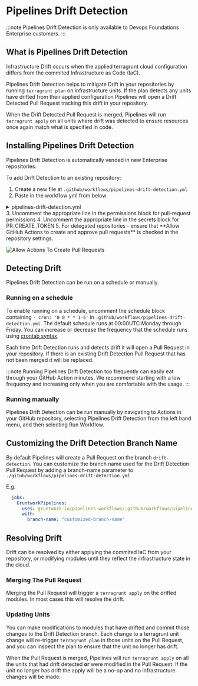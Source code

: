 # Pipelines Drift Detection

:::note
Pipelines Drift Detection is only available to Devops Foundations Enterprise customers.
:::

## What is Pipelines Drift Detection

Infrastructure Drift occurs when the applied terragrunt cloud configuration differs from the commited Infrastructure as Code (IaC).

Pipelines Drift Detection helps to mitigate Drift in your repositories by running `terragrunt plan` on infrastructure units. If the plan detects any units have drifted from their applied configuration Pipelines will open a Drift Detected Pull Request tracking this drift in your repository.

When the Drift Detected Pull Request is merged, Pipelines will run `terragrunt apply` on all units where drift was detected to ensure resources once again match what is specified in code.

## Installing Pipelines Drift Detection

Pipelines Drift Detection is automatically vended in new Enterprise repositories.

To add Drift Detection to an existing repository:

1. Create a new file at `.github/workflows/pipelines-drift-detection.yml`
2. Paste in the workflow yml from below
<details>
  <summary>pipelines-drift-detection.yml</summary>

  ```yaml
  name: Pipelines Drift Detection
  run-name: "[GWP]: Pipelines Drift Detection"
  on:
    # Uncomment to enable scheduled Drift Detection
    # schedule:
    #  - cron: '0 0 * * 1-5'
    workflow_dispatch:

  permissions:
    actions: read
    id-token: write
    contents: write
    # Uncomment the following line in infrastructure-live-root and infrastructure-live-access-control
    # pull-requests: read
    # Uncomment the following line in delegated repositories
    # pull-requests: write

  jobs:
    GruntworkPipelines:
      uses: gruntwork-io/pipelines-workflows/.github/workflows/pipelines-drift-detection.yml@v2
      secrets:
        PIPELINES_READ_TOKEN: ${{ secrets.PIPELINES_READ_TOKEN }}
        # Uncomment the following line for your repository:
        # infrastructure-live-root:
        # PR_CREATE_TOKEN: ${{ secrets.INFRA_ROOT_WRITE_TOKEN }}
        # infrastructure-live-access-control:
        # PR_CREATE_TOKEN: ${{ secrets.ACCESS_CONTROL_WRITE_TOKEN }}
        # delegated repositories:
        # PR_CREATE_TOKEN: ${{ secrets.GITHUB_TOKEN }}
  ```

</details>
3. Uncomment the appropriate line in the permissions block for pull-request permissions
4. Uncomment the appropriate line in the secrets block for PR_CREATE_TOKEN
5. For delegated repositories - ensure that **Allow GitHub Actions to create and approve pull requests** is checked in the repository settings.

![Allow Actions To Create Pull Requests](/img/pipelines/maintain/drift_detection_allow_pr_create.png)


## Detecting Drift

Pipelines Drift Detection can be run on a schedule or manually.

### Running on a schedule

To enable running on a schedule, uncomment the schedule block containing `- cron: '0 0 * * 1-5'` in `.github/workflows/pipelines-drift-detection.yml`. The default schedule runs at 00:00UTC Monday through Friday. You can increase or decrease the frequency that the schedule runs using [crontab syntax](https://crontab.guru/#0_0_*_*_1-5).

Each time Drift Detection runs and detects drift it will open a Pull Request in your repository. If there is an existing Drift Detection Pull Request that has not been merged it will be replaced.

:::note
Running Pipelines Drift Detection too frequently can easily eat through your GitHub Action minutes. We recommend starting with a low frequency and increasing only when you are comfortable with the usage.
:::

### Running manually

Pipelines Drift Detection can be run manually by navigating to Actions in your GitHub repository, selecting Pipelines Drift Detection from the left hand menu, and then selecting Run Workflow.

## Customizing the Drift Detection Branch Name

By default Pipelines will create a Pull Request on the branch `drift-detection`. You can customize the branch name used for the Drift Detection Pull Request by adding a branch-name parameter to `./gitub/workflows/pipelines-drift-detection.yml`

E.g.

```yml
  jobs:
    GruntworkPipelines:
      uses: gruntwork-io/pipelines-workflows/.github/workflows/pipelines-drift-detection.yml@v2
      with:
        branch-name: "customized-branch-name"
```

## Resolving Drift

Drift can be resolved by either applying the commited IaC from your repository, or modifying modules until they reflect the infrastructure state in the cloud.

### Merging The Pull Request

Merging the Pull Request will trigger a `terragrunt apply` on the drifted modules. In most cases this will resolve the drift.

### Updating Units

You can make modifications to modules that have drifted and commit those changes to the Drift Detection branch. Each change to a terragrunt unit change will re-trigger `terragrunt plan` in those units on the Pull Request, and you can inspect the plan to ensure that the unit no longer has drift.

When the Pull Request is merged, Pipelines will run `terragrunt apply` on all the units that had drift detected **or** were modified in the Pull Request. If the unit no longer has drift the apply will be a no-op and no infrastructure changes will be made.
